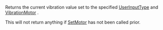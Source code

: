 Returns the current vibration value set to the specified [UserInputType](https://developer.roblox.com/api-reference/property/InputObject/UserInputType) and [VibrationMotor](https://developer.roblox.com/api-reference/enum/VibrationMotor) .

This will not return anything if [SetMotor](https://developer.roblox.com/api-reference/function/HapticService/SetMotor) has not been called prior.